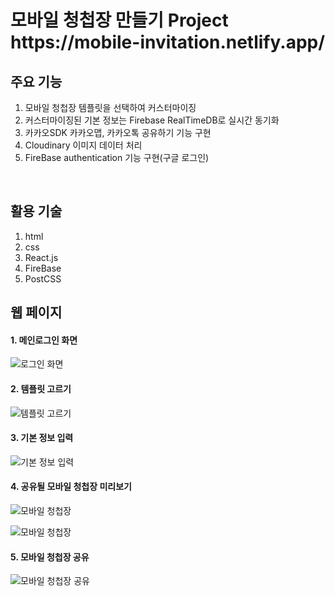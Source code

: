   <h1> 모바일 청첩장 만들기 Project </br> https://mobile-invitation.netlify.app/</h1>
  
## 주요 기능 
  1. 모바일 청첩장 템플릿을 선택하여 커스터마이징
  2. 커스터마이징된 기본 정보는 Firebase RealTimeDB로 실시간 동기화
  3. 카카오SDK 카카오맵, 카카오톡 공유하기 기능 구현
  4. Cloudinary 이미지 데이터 처리
  5. FireBase authentication 기능 구현(구글 로그인)

</br>
  
## 활용 기술
  1. html
  2. css
  3. React.js
  4. FireBase
  5. PostCSS

## 웹 페이지

#### 1. 메인로그인 화면

![로그인 화면](images/main.png)

#### 2. 템플릿 고르기

![템플릿 고르기](images/select.png)

#### 3. 기본 정보 입력

![기본 정보 입력](images/input.png)

#### 4. 공유될 모바일 청첩장 미리보기

![모바일 청첩장](images/sharemain.gif)

![모바일 청첩장](images/photo.gif)

#### 5. 모바일 청첩장 공유

![모바일 청첩장 공유](images/sharekakao.gif)
